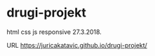 # drugi-projekt
html css js responsive 27.3.2018.



URL
https://juricakatavic.github.io/drugi-projekt/
